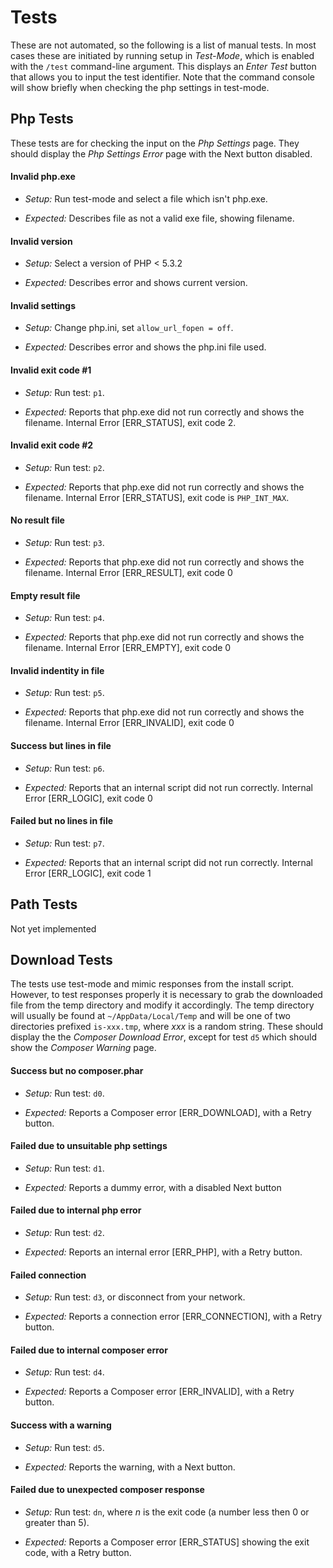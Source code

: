 # Tests

These are not automated, so the following is a list of manual tests. In most cases these are initiated by running setup in *Test-Mode*, which is enabled with the `/test` command-line argument. This displays an *Enter Test* button that allows you to input the test identifier. Note that the command console will show briefly when checking the php settings in test-mode.

## Php Tests

These tests are for checking the input on the *Php Settings* page. They should display the *Php Settings Error* page with the Next button disabled.

#### Invalid php.exe
* *Setup:* Run test-mode and select a file which isn't php.exe.

* *Expected:* Describes file as not a valid exe file, showing filename.



#### Invalid version
* *Setup:* Select a version of PHP < 5.3.2

* *Expected:* Describes error and shows current version.


#### Invalid settings
* *Setup:* Change php.ini, set `allow_url_fopen = off`.

* *Expected:* Describes error and shows the php.ini file used.


#### Invalid exit code #1
* *Setup:* Run test: `p1`.

* *Expected:* Reports that php.exe did not run correctly and shows the filename. Internal Error [ERR_STATUS], exit code 2.


#### Invalid exit code #2
* *Setup:* Run test: `p2`.

* *Expected:* Reports that php.exe did not run correctly and shows the filename. Internal Error [ERR_STATUS], exit code is `PHP_INT_MAX`.


#### No result file
* *Setup:* Run test: `p3`.

* *Expected:* Reports that php.exe did not run correctly and shows the filename. Internal Error [ERR_RESULT], exit code 0


#### Empty result file
* *Setup:* Run test: `p4`.

* *Expected:* Reports that php.exe did not run correctly and shows the filename. Internal Error [ERR_EMPTY], exit code 0


#### Invalid indentity in file
* *Setup:* Run test: `p5`.

* *Expected:* Reports that php.exe did not run correctly and shows the filename. Internal Error [ERR_INVALID], exit code 0


#### Success but lines in file
* *Setup:* Run test: `p6`.

* *Expected:* Reports that an internal script did not run correctly. Internal Error [ERR_LOGIC], exit code 0


#### Failed but no lines in file
* *Setup:* Run test: `p7`.

* *Expected:* Reports that an internal script did not run correctly. Internal Error [ERR_LOGIC], exit code 1


## Path Tests

Not yet implemented


## Download Tests
The tests use test-mode and mimic responses from the install script. However, to test responses properly it is necessary to grab the downloaded file from the temp directory and modify it accordingly. The temp directory will usually be found at `~/AppData/Local/Temp` and will be one of two directories prefixed `is-xxx.tmp`, where *xxx* is a random string. These should display the the *Composer Download Error*, except for test `d5` which should show the *Composer Warning* page.


#### Success but no composer.phar
* *Setup:* Run test: `d0`.

* *Expected:* Reports a Composer error [ERR_DOWNLOAD], with a Retry button.


#### Failed due to unsuitable php settings
* *Setup:* Run test: `d1`.

* *Expected:* Reports a dummy error, with a disabled Next button


#### Failed due to internal php error
* *Setup:* Run test: `d2`.

* *Expected:* Reports an internal error [ERR_PHP], with a Retry button.


#### Failed connection
* *Setup:* Run test: `d3`, or disconnect from your network.

* *Expected:* Reports a connection error [ERR_CONNECTION], with a Retry button.


#### Failed due to internal composer error
* *Setup:* Run test: `d4`.

* *Expected:* Reports a Composer error [ERR_INVALID], with a Retry button.


#### Success with a warning
* *Setup:* Run test: `d5`.

* *Expected:* Reports the warning, with a Next button.


#### Failed due to unexpected composer response
* *Setup:* Run test: `dn`, where *n* is the exit code (a number less then 0 or greater than 5).

* *Expected:* Reports a Composer error [ERR_STATUS] showing the exit code, with a Retry button.
